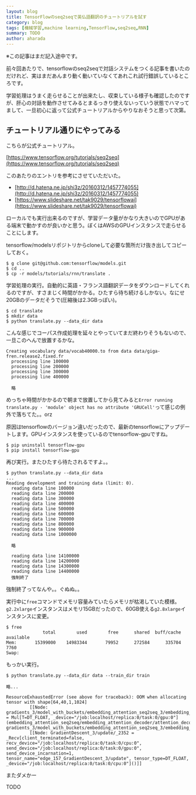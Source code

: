 ```yaml
---
layout: blog
title: TensorFlowのseq2seqで英仏語翻訳のチュートリアルを試す
category: blog
tags: [機械学習,machine learning,TensorFlow,seq2seq,RNN]
summary: TODO
author: aharada
---
```


※この記事はまだ記入途中です。

前々回あたりで、tensorflowのseq2seqで対話システムをつくる記事を書いたのだけれど、実はまだあんまり動く動いていなくてあれこれ試行錯誤しているところです。

学習処理はうまく走らせることが出来たし、収束している様子も確認したのですが、肝心の対話を動作させてみるとまるっきり使えないっていう状態でハマってまして、一旦初心に返って公式チュートリアルからやりなおそうと思って次第。

## チュートリアル通りにやってみる

こちらが公式チュートリアル。

[https://www.tensorflow.org/tutorials/seq2seq](https://www.tensorflow.org/tutorials/seq2seq)

このあたりのエントリを参考にさせていただいた。

- [http://d.hatena.ne.jp/shi3z/20160312/1457774055](http://d.hatena.ne.jp/shi3z/20160312/1457774055)
- [https://www.slideshare.net/tak9029/tensorflowai](https://www.slideshare.net/tak9029/tensorflowai)

ローカルでも実行出来るのですが、学習データ量がかなり大きいのでGPUがある端末で動かすのが良いかと思う。ぼくはAWSのGPUインスタンスで走らせることにします。

tensorflow/modelsリポジトリからcloneして必要な箇所だけ抜き出してコピーしておく。

```
$ g clone git@github.com:tensorflow/models.git
$ cd ..
$ cp -r models/tutorials/rnn/translate .
```

学習処理の実行。自動的に英語・フランス語翻訳データをダウンロードしてくれるのですが、すさまじく時間がかかる。ひたすら待ち続けるしかない。なにせ20GBのデータだそうで(圧縮後は2.3GBっぽい)。

```
$ cd translate
$ mkdir data
$ python translate.py --data_dir data
```

こんな感じでコーパス作成処理を延々とやっていてまだ終わりそうもないので、一旦このへんで放置するかな。

```
Creating vocabulary data/vocab40000.to from data data/giga-fren.release2.fixed.fr
  processing line 100000
  processing line 200000
  processing line 300000
  processing line 400000

  略
```

めっちゃ時間がかかるので朝まで放置してから見てみると`Error running translate.py - 'module' object has no attribute 'GRUCell'`って感じの例外で落ちてた。。orz

原因はtensorflowのバージョン違いだったので、最新のtensorflowにアップデートします。GPUインスタンスを使っているのでtensorflow-gpuですね。

```
$ pip uninstall tensorflow-gpu
$ pip install tensorflow-gpu
```

再び実行。またひたすら待たされるですよ。。

```
$ python translate.py --data_dir data
...
Reading development and training data (limit: 0).
  reading data line 100000
  reading data line 200000
  reading data line 300000
  reading data line 400000
  reading data line 500000
  reading data line 600000
  reading data line 700000
  reading data line 800000
  reading data line 900000
  reading data line 1000000

  略

  reading data line 14100000
  reading data line 14200000
  reading data line 14300000
  reading data line 14400000
  強制終了
```

強制終了ってなんや。。ぐぬぬ。。

実行中に`free`コマンドでメモリ容量みていたらメモリが枯渇していた模様。
`g2.2xlarge`インスタンスはメモリ15GBだったので、60GB使える`g2.8xlarge`インスタンスに変更。

```
$ free
              total        used        free      shared  buff/cache   available
Mem:       15399000    14983344       79952      272584      335704        7760
Swap:      
```

もっかい実行。

```
$ python translate.py --data_dir data --train_dir train

略...

ResourceExhaustedError (see above for traceback): OOM when allocating tensor with shape[64,40,1,1024]
         [[Node: gradients_3/model_with_buckets/embedding_attention_seq2seq_3/embedding_attention_decoder/attention_decoder/Attention_0_32/mul_grad/mul_1 = Mul[T=DT_FLOAT, _device="/job:localhost/replica:0/task:0/gpu:0"](embedding_attention_seq2seq/embedding_attention_decoder/attention_decoder/AttnV_0/read, gradients_3/model_with_buckets/embedding_attention_seq2seq_3/embedding_attention_decoder/attention_decoder/Attention_0_32/Sum_grad/Tile)]]
         [[Node: GradientDescent_3/update/_2352 = _Recv[client_terminated=false, recv_device="/job:localhost/replica:0/task:0/cpu:0", send_device="/job:localhost/replica:0/task:0/gpu:0", send_device_incarnation=1, tensor_name="edge_157_GradientDescent_3/update", tensor_type=DT_FLOAT, _device="/job:localhost/replica:0/task:0/cpu:0"]()]]
```

またダメかー

TODO
